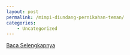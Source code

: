 ```yaml
---
layout: post
permalink: /mimpi-diundang-pernikahan-teman/
categories:
    - Uncategorized
---
```


[Baca Selengkapnya](/01)